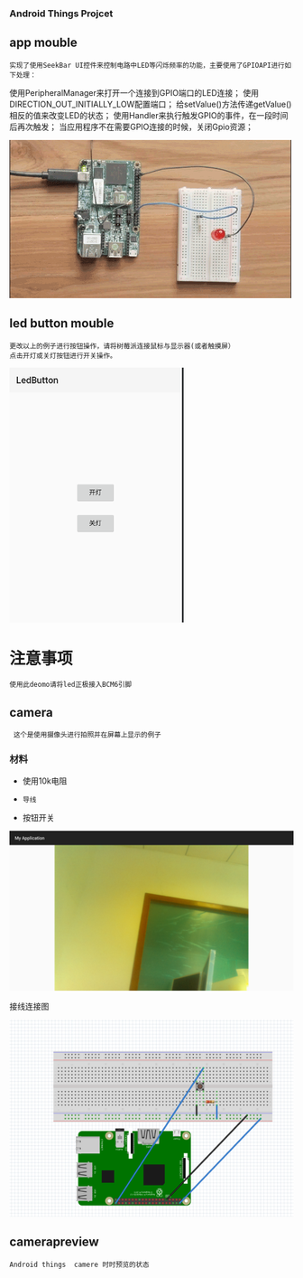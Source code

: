 
### Android Things Projcet




##   app mouble
    实现了使用SeekBar UI控件来控制电路中LED等闪烁频率的功能，主要使用了GPIOAPI进行如下处理：
  使用PeripheralManager来打开一个连接到GPIO端口的LED连接；
  使用DIRECTION_OUT_INITIALLY_LOW配置端口；
  给setValue()方法传递getValue()相反的值来改变LED的状态；
  使用Handler来执行触发GPIO的事件，在一段时间后再次触发；
  当应用程序不在需要GPIO连接的时候，关闭Gpio资源；

 ![Image text][demo1-gif]


##   led button mouble
    更改以上的例子进行按钮操作，请将树莓派连接鼠标与显示器(或者触摸屏）
    点击开灯或关灯按钮进行开关操作。

![Image text][demo2-png]

# 注意事项
    使用此deomo请将led正极接入BCM6引脚




##   camera
     这个是使用摄像头进行拍照并在屏幕上显示的例子
### 材料
-  使用10k电阻
-     导线
-    按钮开关


 ![拍出来的图][demo3-png1]


接线连接图

 ![拍出来的图][demo3-png2]

## camerapreview
    Android things  camere 时时预览的状态


 [demo1-gif]: img/demo1.gif
 [demo2-png]: /img/swbutton_led.png
 [demo3-png1]: /img/device-2018-10-16-164509.png
 [demo3-png2]: /img/demo3_link.png